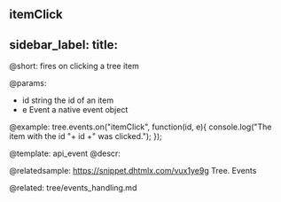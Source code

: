 itemClick
---
sidebar_label: 
title: 
---          

@short:
fires on clicking a tree item

@params:
- id	string		the id of an item
- e		Event		a native event object

@example:
tree.events.on("itemClick", function(id, e){
    console.log("The item with the id "+ id +" was clicked.");
});


@template: api_event
@descr:


@relatedsample: https://snippet.dhtmlx.com/vux1ye9g	Tree. Events

@related: tree/events_handling.md